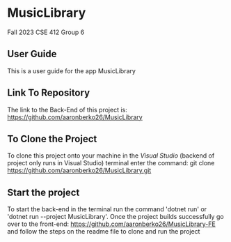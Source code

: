 # MusicLibrary
Fall 2023 CSE 412 Group 6 

## User Guide

This is a user guide for the app MusicLibrary

## Link To Repository

The link to the Back-End of this project is: https://github.com/aaronberko26/MusicLibrary

## To Clone the Project

To clone this project onto your machine in the *Visual Studio* (backend of project only runs in Visual Studio) terminal enter the command: git clone https://github.com/aaronberko26/MusicLibrary.git

## Start the project

To start the back-end in the terminal run the command 'dotnet run' or 'dotnet run --project MusicLibrary'. Once the project builds successfully go over to the front-end: https://github.com/aaronberko26/MusicLibrary-FE and follow the steps on the readme file to clone and run the project 
